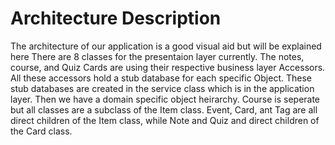 # Architecture Description
The architecture of our application is a good visual aid but will be explained here
There are 8 classes for the presentaion layer currently. The notes, course, and Quiz Cards are using their respective business layer Accessors. All these accessors hold a stub database for each specific Object. These stub databases are created in the service class which is in the application layer. 
Then we have a domain specific object heirarchy. Course is seperate but all classes are a subclass of the Item class. Event, Card, ant Tag are all direct children of the Item class, while Note and Quiz and direct children of the Card class. 
